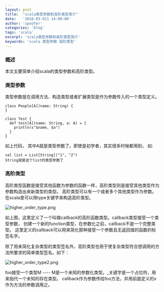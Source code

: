 ```yaml
---
layout: post
title:  "scala类型参数和高阶类型简介"
date:   '2016-03-011 14:00:00'
author: 'spoofer'
categories: 'blog'
tags: 'scala'
excerpt: 'scala类型参数和高阶类型简介'
keywords: 'scala 类型参数 高阶类型'
---
```


### 概述

本文主要简单介绍scala的类型参数和高阶类型。

<!--more-->

### 类型参数

类型参数是在调用方法、构造类型或者扩展类型是作为参数传入的一个类型定义。

```
class People[A](name: String) {
}

class Test {
  def test[A](name: String, a: A) = {
    println(s"$name, $a")
  }
}
```

如上代码， 其中A就是类型参数了。即使是初学者，其实很多时候都用到， 如:
```
val list = List[String]("1", "2")
String就是这个list的类型参数了

```

### 高阶类型

高阶类型函数是接受其他函数为参数的函数一样，高阶类型则是接受其他类型作为参数构造出来新类型的类型。
高阶类型可以有一个或者多个其他类型作为参数。在scala里可以用type关键字来构造高阶类型。

![higher_order_type.png][1]

如上图，这里定义了一个叫做callback的高阶函数类型。callback类型接受一个类型参数，
创建一个新的function类型，在参数化之前，callback不是一个完整类型。
这里定义的callback可以用来简化那种接受一个参数且无返回值的函数的标签名字。

除了用来简化复杂类型的类型签名外，高阶类型也用于使复杂类型符合想调用的方法所要求的简单类型签名。如下：

![higher_order_type2.png][2]

foo接受一个类型M ---- M是一个未知的参数化类型。_关键字是一个占位符，用来指代一个未知的存在类型。
callback作为参数传给foo方法，并用前面定义的x作为方法的参数调用之。

[1]: http://www.spoofer.top/assets/images/2016/03/higher_order_type.png
[2]: http://www.spoofer.top/assets/images/2016/03/higher_order_type2.png
